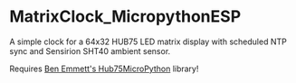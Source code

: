 # MatrixClock_MicropythonESP
A simple clock for a 64x32 HUB75 LED matrix display with scheduled NTP sync and Sensirion SHT40 ambient sensor.

Requires [Ben Emmett's Hub75MicroPython](https://github.com/benjohnemmett/Hub75MicroPython) library!
